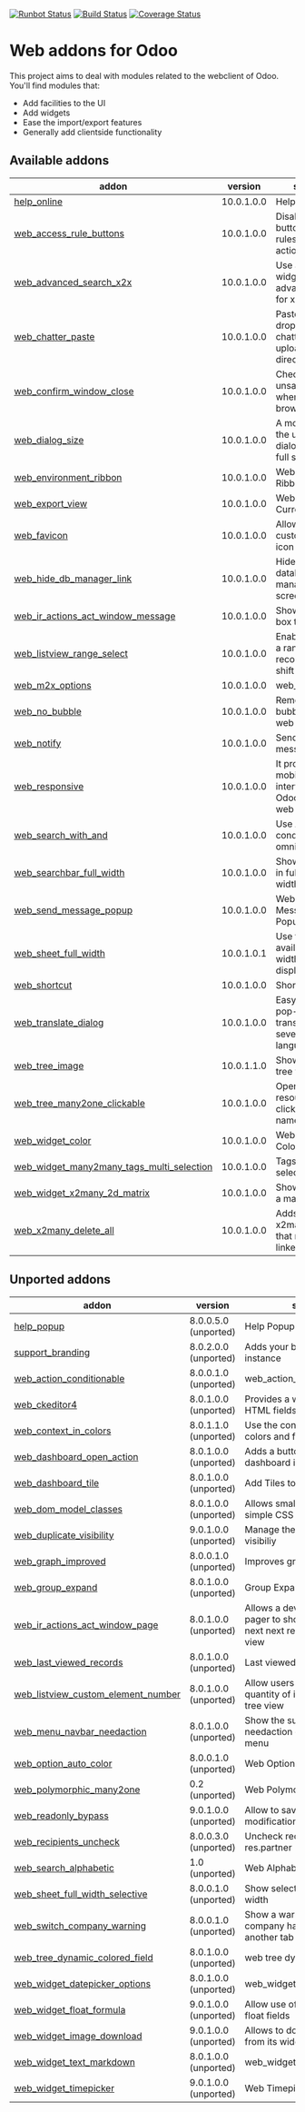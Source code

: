 [![Runbot Status](https://runbot.odoo-community.org/runbot/badge/flat/162/10.0.svg)](https://runbot.odoo-community.org/runbot/repo/github-com-oca-web-162)
[![Build Status](https://travis-ci.org/OCA/web.svg?branch=10.0)](https://travis-ci.org/OCA/web)
[![Coverage Status](https://coveralls.io/repos/OCA/web/badge.png?branch=10.0)](https://coveralls.io/r/OCA/web?branch=10.0)

Web addons for Odoo
===================

This project aims to deal with modules related to the webclient of Odoo. You'll find modules that:

- Add facilities to the UI
- Add widgets
- Ease the import/export features
- Generally add clientside functionality

[//]: # (addons)

Available addons
----------------
addon | version | summary
--- | --- | ---
[help_online](help_online/) | 10.0.1.0.0 | Help Online
[web_access_rule_buttons](web_access_rule_buttons/) | 10.0.1.0.0 | Disable Edit button if access rules prevent this action
[web_advanced_search_x2x](web_advanced_search_x2x/) | 10.0.1.0.0 | Use a search widget in advanced search for x2x fields
[web_chatter_paste](web_chatter_paste/) | 10.0.1.0.0 | Paste images and drop files into the chatter and upload them directly
[web_confirm_window_close](web_confirm_window_close/) | 10.0.1.0.0 | Check for unsaved data when closing browser window
[web_dialog_size](web_dialog_size/) | 10.0.1.0.0 | A module that lets the user expand a dialog box to the full screen width.
[web_environment_ribbon](web_environment_ribbon/) | 10.0.1.0.0 | Web Environment Ribbon
[web_export_view](web_export_view/) | 10.0.1.0.0 | Web Export Current View
[web_favicon](web_favicon/) | 10.0.1.0.0 | Allows to set a custom shortcut icon (aka favicon)
[web_hide_db_manager_link](web_hide_db_manager_link/) | 10.0.1.0.0 | Hide link to database manager in login screen
[web_ir_actions_act_window_message](web_ir_actions_act_window_message/) | 10.0.1.0.0 | Show a message box to users
[web_listview_range_select](web_listview_range_select/) | 10.0.1.0.0 | Enables selecting a range of records using the shift key
[web_m2x_options](web_m2x_options/) | 10.0.1.0.0 | web_m2x_options
[web_no_bubble](web_no_bubble/) | 10.0.1.0.0 | Remove the bubbles from the web interface
[web_notify](web_notify/) | 10.0.1.0.0 | Send notification messages to user
[web_responsive](web_responsive/) | 10.0.1.0.0 | It provides a mobile compliant interface for Odoo Community web
[web_search_with_and](web_search_with_and/) | 10.0.1.0.0 | Use AND conditions on omnibar search
[web_searchbar_full_width](web_searchbar_full_width/) | 10.0.1.0.0 | Show search bar in full screen width
[web_send_message_popup](web_send_message_popup/) | 10.0.1.0.0 | Web Send Message as Popup
[web_sheet_full_width](web_sheet_full_width/) | 10.0.1.0.1 | Use the whole available screen width when displaying sheets
[web_shortcut](web_shortcut/) | 10.0.1.0.0 | Shortcut Menu
[web_translate_dialog](web_translate_dialog/) | 10.0.1.0.0 | Easy-to-use pop-up to translate fields in several languages
[web_tree_image](web_tree_image/) | 10.0.1.1.0 | Show images in tree views
[web_tree_many2one_clickable](web_tree_many2one_clickable/) | 10.0.1.0.0 | Open the linked resource when clicking on their name
[web_widget_color](web_widget_color/) | 10.0.1.0.0 | Web Widget Color
[web_widget_many2many_tags_multi_selection](web_widget_many2many_tags_multi_selection/) | 10.0.1.0.0 | Tags multiple selection
[web_widget_x2many_2d_matrix](web_widget_x2many_2d_matrix/) | 10.0.1.0.0 | Show list fields as a matrix
[web_x2many_delete_all](web_x2many_delete_all/) | 10.0.1.0.0 | Adds a button to x2many fields that removes all linked records


Unported addons
---------------
addon | version | summary
--- | --- | ---
[help_popup](help_popup/) | 8.0.0.5.0 (unported) | Help Popup
[support_branding](support_branding/) | 8.0.2.0.0 (unported) | Adds your branding to an Odoo instance
[web_action_conditionable](web_action_conditionable/) | 8.0.0.1.0 (unported) | web_action_conditionable
[web_ckeditor4](web_ckeditor4/) | 8.0.1.0.0 (unported) | Provides a widget for editing HTML fields using CKEditor 4.x
[web_context_in_colors](web_context_in_colors/) | 8.0.1.1.0 (unported) | Use the context in a tree view's colors and fonts attribute
[web_dashboard_open_action](web_dashboard_open_action/) | 8.0.1.0.0 (unported) | Adds a button to open a dashboard in full mode
[web_dashboard_tile](web_dashboard_tile/) | 8.0.1.0.0 (unported) | Add Tiles to Dashboard
[web_dom_model_classes](web_dom_model_classes/) | 8.0.1.0.0 (unported) | Allows small UI changes with simple CSS
[web_duplicate_visibility](web_duplicate_visibility/) | 9.0.1.0.0 (unported) | Manage the duplicate button visibiliy
[web_graph_improved](web_graph_improved/) | 8.0.0.1.0 (unported) | Improves graph views.
[web_group_expand](web_group_expand/) | 8.0.1.0.0 (unported) | Group Expand Buttons
[web_ir_actions_act_window_page](web_ir_actions_act_window_page/) | 8.0.1.0.0 (unported) | Allows a developer to trigger a pager to show the previous or next next record in the form view
[web_last_viewed_records](web_last_viewed_records/) | 8.0.1.0.0 (unported) | Last viewed records
[web_listview_custom_element_number](web_listview_custom_element_number/) | 8.0.1.0.0 (unported) | Allow users to set manually a quantity of items to display in a tree view
[web_menu_navbar_needaction](web_menu_navbar_needaction/) | 8.0.1.0.0 (unported) | Show the sum of submenus' needaction counters in main menu
[web_option_auto_color](web_option_auto_color/) | 8.0.0.1.0 (unported) | Web Option Auto Color
[web_polymorphic_many2one](web_polymorphic_many2one/) | 0.2 (unported) | Web Polymorphic Many2One
[web_readonly_bypass](web_readonly_bypass/) | 9.0.1.0.0 (unported) | Allow to save onchange modifications to readonly fields
[web_recipients_uncheck](web_recipients_uncheck/) | 8.0.0.3.0 (unported) | Uncheck recipients on res.partner
[web_search_alphabetic](web_search_alphabetic/) | 1.0 (unported) | Web Alphabetical Search
[web_sheet_full_width_selective](web_sheet_full_width_selective/) | 8.0.0.1.0 (unported) | Show selected sheets with full width
[web_switch_company_warning](web_switch_company_warning/) | 8.0.0.1.0 (unported) | Show a warning if current company has been switched in another tab or window.
[web_tree_dynamic_colored_field](web_tree_dynamic_colored_field/) | 8.0.1.0.0 (unported) | web tree dynamic colored field
[web_widget_datepicker_options](web_widget_datepicker_options/) | 8.0.1.0.0 (unported) | web_widget_datepicker_options
[web_widget_float_formula](web_widget_float_formula/) | 9.0.1.0.0 (unported) | Allow use of simple formulas in float fields
[web_widget_image_download](web_widget_image_download/) | 9.0.1.0.0 (unported) | Allows to download any image from its widget
[web_widget_text_markdown](web_widget_text_markdown/) | 8.0.1.0.0 (unported) | web_widget_text_markdown
[web_widget_timepicker](web_widget_timepicker/) | 9.0.1.0.0 (unported) | Web Timepicker Widget

[//]: # (end addons)

